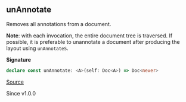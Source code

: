 ## unAnnotate

Removes all annotations from a document.

**Note**: with each invocation, the entire document tree is traversed.
If possible, it is preferable to unannotate a document after producing the
layout using `unAnnotateS`.

**Signature**

```ts
declare const unAnnotate: <A>(self: Doc<A>) => Doc<never>
```

[Source](https://github.com/Effect-TS/effect/tree/main/packages/printer/src/Doc.ts#L2119)

Since v1.0.0